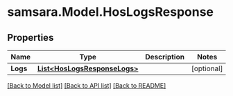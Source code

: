 # samsara.Model.HosLogsResponse
## Properties

Name | Type | Description | Notes
------------ | ------------- | ------------- | -------------
**Logs** | [**List&lt;HosLogsResponseLogs&gt;**](HosLogsResponseLogs.md) |  | [optional] 

[[Back to Model list]](../README.md#documentation-for-models) [[Back to API list]](../README.md#documentation-for-api-endpoints) [[Back to README]](../README.md)

